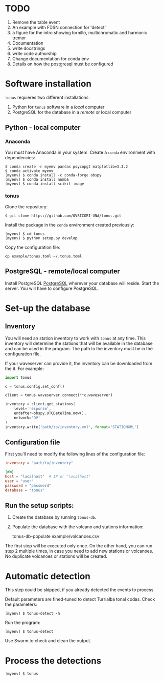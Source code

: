 # TODO

1. Remove the table event
1. An example with FDSN connection for 'detect'
1. a figure for the intro showing tornillo, multichromatic and harmonic tremor
1. Documentation
1. write docstrings
1. write code authorship
1. Change documentation for conda env
1. Details on how the postgresql must be configured

# Software installation

`tonus` requieres two different installations:

1. Python for `tonus` software in a *local* computer
2. PostgreSQL for the database in a *remote* or local computer

## Python - local computer

### Anaconda

<!-- TODO: change this -->

You must have Anaconda in your system.  Create a `conda` environment with dependencies:

    $ conda create -n myenv pandas psycopg2 matplotlib=3.3.2
    $ conda activate myenv
    (myenv) $ conda install -c conda-forge obspy
    (myenv) $ conda install numba
    (myenv) $ conda install scikit-image

### tonus

Clone the repository:

    $ git clone https://github.com/OVSICORI-UNA/tonus.git

Install the package in the `conda` environment created previously:

    (myenv) $ cd tonus
    (myenv) $ python setup.py develop

Copy the configuration file:

    cp example/tonus.toml ~/.tonus.toml

## PostgreSQL - remote/local computer

Install PostgreSQL [PostgreSQL](https://www.postgresql.org/download/) wherever your database will reside.
Start the server. You will have to configure PostgreSQL.

# Set-up the database

## Inventory

You will need an station inventory to work with `tonus` at any time.
This inventory will determine the stations that will be available in the database and can be used in the program.
The path to the inventory must be in the configuration file.

If your waveserver can provide it, the inventory can be downloaded from the it.
For example:

```python
import tonus

c = tonus.config.set_conf()

client = tonus.waveserver.connect(**c.waveserver)

inventory = client.get_stations(
    level='response',
    endafter=obspy.UTCDateTime.now(),
    network='OV'
)
inventory.write('path/to/inventory.xml', format='STATIONXML')
```

## Configuration file

First you'll need to modify the following lines of the configuration file:

```toml
inventory = "path/to/inventory"

[db]
host = "localhost"  # IP or "localhost"
user = "user"
password = "password"
database = "tonus"
```

## Run the setup scripts:

1. Create the database by running `tonus-db`.
2. Populate the database with the volcano and stations information:

    tonus-db-populate example/volcanoes.csv

The first step will be executed only once.
On the other hand, you can run step 2 multiple times, in case you need to add
new stations or volcanoes. No duplicate volcanoes or stations will be created.

# Automatic detection

This step could be skipped, if you already detected the events to process.

Default parameters are fined-tuned to detect Turrialba tonal codas. Check the parameters:

    (myenv) $ tonus-detect -h

Run the program:

    (myenv) $ tonus-detect

Use Swarm to check and clean the output.

# Process the detections

    (myenv) $ tonus
